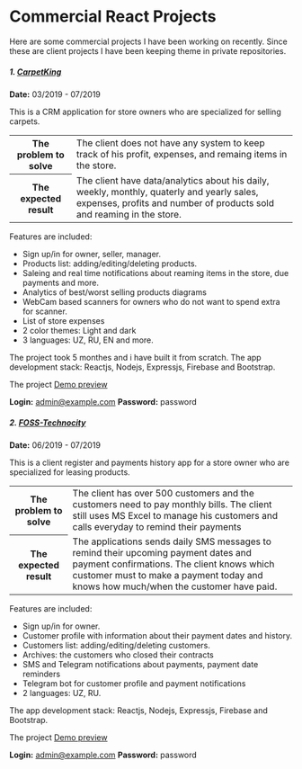 # Commercial React Projects

Here are some commercial projects I have been working on recently. Since these are client projects I have been keeping theme in private repositories.

  ##### 1. [CarpetKing](https://carpetking.alisher778.vercel.app/)
  **Date:** 03/2019 - 07/2019
  
  This is a CRM application for store owners who are specialized for selling carpets.
<table>
  <tr>
    <th>The problem to solve</th>
    <td>The client does not have any system to keep track of his profit, expenses, and remaing items in the store.</td>
  </tr>
  <tr>
    <th>The expected result</th>
    <td>The client have data/analytics about his daily, weekly, monthly, quaterly and yearly sales, expenses, profits and number of products sold and reaming in the store.</td>
  </tr>
</table>

Features are included:
  - Sign up/in for owner, seller, manager.
  - Products list: adding/editing/deleting products.
  - Saleing and real time notifications about reaming items in the store, due payments and more.
  - Analytics of best/worst selling products diagrams
  - WebCam based scanners for owners who do not want to spend extra for scanner.
  - List of store expenses
  - 2 color themes: Light and dark
  - 3 languages: UZ, RU, EN and more.
  
  The project took 5 monthes and i have built it from scratch. The app development stack: Reactjs, Nodejs, Expressjs, Firebase and Bootstrap.

The project [Demo preview](https://carpetking.alisher778.now.sh)

**Login:** admin@example.com
**Password:** password



##### 2. [FOSS-Technocity](https://foss.uz)   
  **Date:** 06/2019 - 07/2019
  
This is a client register and payments history app for a store owner who are specialized for leasing products. 
<table>
  <tr>
    <th>The problem to solve</th>
    <td>The client has over 500 customers and the customers need to pay monthly bills. The client still uses MS Excel to manage his customers and calls everyday to remind their payments </td>
  </tr>
  <tr>
    <th>The expected result</th>
    <td> The applications sends daily SMS messages to remind their upcoming payment dates and payment confirmations. The client knows which customer must to make a payment today and knows how much/when the customer have paid.</td>
  </tr>
</table>

Features are included:
  - Sign up/in for owner.
  - Customer profile with information about their payment dates and history.
  - Customers list: adding/editing/deleting customers.
  - Archives: the customers who closed their contracts
  - SMS and Telegram notifications about payments, payment date reminders
  - Telegram bot for customer profile and payment notifications
  - 2 languages: UZ, RU.
  
  The app development stack: Reactjs, Nodejs, Expressjs, Firebase and Bootstrap.

The project [Demo preview](https://technocity.alisher778.now.sh)

**Login:** admin@example.com
**Password:** password
